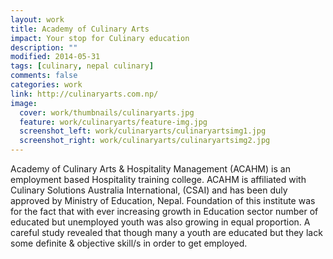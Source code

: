 ```yaml
---
layout: work
title: Academy of Culinary Arts
impact: Your stop for Culinary education
description: ""
modified: 2014-05-31
tags: [culinary, nepal culinary]
comments: false
categories: work
link: http://culinaryarts.com.np/
image:
  cover: work/thumbnails/culinaryarts.jpg
  feature: work/culinaryarts/feature-img.jpg
  screenshot_left: work/culinaryarts/culinaryartsimg1.jpg
  screenshot_right: work/culinaryarts/culinaryartsimg2.jpg
---
```



Academy of Culinary Arts & Hospitality Management (ACAHM) is an employment based Hospitality training college. ACAHM is affiliated with Culinary Solutions Australia International, (CSAI) and has been duly approved by Ministry of Education, Nepal. Foundation of this institute was for the fact that with ever increasing growth in Education sector number of educated but unemployed youth was also growing in equal proportion. A careful study revealed that though many a youth are educated but they lack some definite & objective skill/s in order to get employed.



